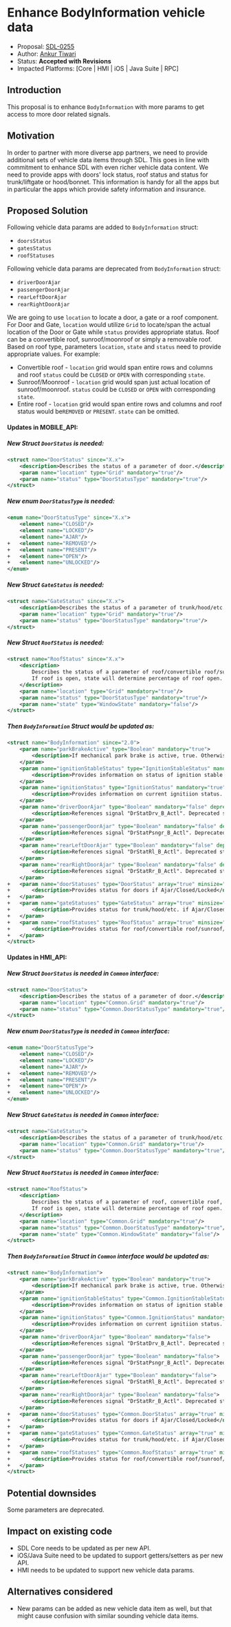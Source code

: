 # Enhance BodyInformation vehicle data

* Proposal: [SDL-0255](0255-Enhance-BodyInformation-vehicle-data.md)
* Author: [Ankur Tiwari](https://github.com/atiwari9)
* Status: **Accepted with Revisions**
* Impacted Platforms: [Core | HMI | iOS | Java Suite | RPC]

## Introduction

This proposal is to enhance `BodyInformation` with more params to get access to more door related signals.

## Motivation

In order to partner with more diverse app partners, we need to provide additional sets of vehicle data items through SDL. This goes in line with commitment to enhance SDL with even richer vehicle data content. We need to provide apps with doors' lock status, roof status and status for trunk/liftgate or hood/bonnet. This information is handy for all the apps but in particular the apps which provide safety information and insurance.

## Proposed Solution 

Following vehicle data params are added to `BodyInformation` struct:
* `doorsStatus`
* `gatesStatus`
* `roofStatuses`

Following vehicle data params are deprecated from `BodyInformation` struct:
* `driverDoorAjar`
* `passengerDoorAjar`
* `rearLeftDoorAjar`
* `rearRightDoorAjar`

We are going to use `location` to locate a door, a gate or a roof component. For Door and Gate, `location` would utilize `Grid` to locate/span the actual location of the Door or Gate while `status` provides appropriate status. Roof can be a convertible roof, sunroof/moonroof or simply a removable roof. Based on roof type, parameters `location`, `state` and `status` need to provide appropriate values. For example:

* Convertible roof - `location` grid would span entire rows and columns and roof `status` could be `CLOSED` or `OPEN` with corresponding `state`. 
* Sunroof/Moonroof - `location` grid would span just actual location of sunroof/moonroof. `status` could be `CLOSED` or `OPEN` with corresponding `state`.
* Entire roof - `location` grid would span entire rows and columns and roof status would be`REMOVED` or `PRESENT`. `state` can be omitted.

#### Updates in MOBILE_API:

##### New Struct `DoorStatus` is needed:
```xml
<struct name="DoorStatus" since="X.x">
	<description>Describes the status of a parameter of door.</description>
	<param name="location" type="Grid" mandatory="true"/>
	<param name="status" type="DoorStatusType" mandatory="true"/>
</struct>
```
##### New enum `DoorStatusType` is needed:
```xml
<enum name="DoorStatusType" since="X.x">
	<element name="CLOSED"/>
	<element name="LOCKED"/>
	<element name="AJAR"/>
+	<element name="REMOVED"/>
+	<element name="PRESENT"/>
+	<element name="OPEN"/>
+	<element name="UNLOCKED"/>
</enum>
```

##### New Struct `GateStatus` is needed:
```xml
<struct name="GateStatus" since="X.x">
	<description>Describes the status of a parameter of trunk/hood/etc.</description>
	<param name="location" type="Grid" mandatory="true"/>
	<param name="status" type="DoorStatusType" mandatory="true"/>
</struct>
```

##### New Struct `RoofStatus` is needed:
```xml
<struct name="RoofStatus" since="X.x">
	<description>
		Describes the status of a parameter of roof/convertible roof/sunroof/moonroof etc.
		If roof is open, state will determine percentage of roof open.
	</description>
	<param name="location" type="Grid" mandatory="true"/>
	<param name="status" type="DoorStatusType" mandatory="true"/>
	<param name="state" type="WindowState" mandatory="false"/>
</struct>
```

##### Then `BodyInformation` Struct would be updated as:
```xml
<struct name="BodyInformation" since="2.0">
	<param name="parkBrakeActive" type="Boolean" mandatory="true">
		<description>If mechanical park brake is active, true. Otherwise false.</description>
	</param>
	<param name="ignitionStableStatus" type="IgnitionStableStatus" mandatory="true">
		<description>Provides information on status of ignition stable switch. See IgnitionStableStatus.</description>
	</param>
	<param name="ignitionStatus" type="IgnitionStatus" mandatory="true">
		<description>Provides information on current ignitiion status. See IgnitionStatus.</description>
	</param>
	<param name="driverDoorAjar" type="Boolean" mandatory="false" deprecated="true" since="X.x">
		<description>References signal "DrStatDrv_B_Actl". Deprecated starting with RPC Spec X.x.x.</description>
	</param>
	<param name="passengerDoorAjar" type="Boolean" mandatory="false" deprecated="true" since="X.x">
		<description>References signal "DrStatPsngr_B_Actl". Deprecated starting with RPC Spec X.x.x.</description>
	</param>
	<param name="rearLeftDoorAjar" type="Boolean" mandatory="false" deprecated="true" since="X.x">
		<description>References signal "DrStatRl_B_Actl". Deprecated starting with RPC Spec X.x.x.</description>
	</param>
	<param name="rearRightDoorAjar" type="Boolean" mandatory="false" deprecated="true" since="X.x">
		<description>References signal "DrStatRr_B_Actl". Deprecated starting with RPC Spec X.x.x.</description>
	</param>
+	<param name="doorStatuses" type="DoorStatus" array="true" minsize="0" maxsize="100" mandatory="false" since="X.x">
+		<description>Provides status for doors if Ajar/Closed/Locked</description>
+	</param>	
+	<param name="gateStatuses" type="GateStatus" array="true" minsize="0" maxsize="100" mandatory="false" since="X.x">
+		<description>Provides status for trunk/hood/etc. if Ajar/Closed/Locked</description>
+	</param>
+	<param name="roofStatuses" type="RoofStatus" array="true" minsize="0" maxsize="100" mandatory="false" since="X.x">
+		<description>Provides status for roof/convertible roof/sunroof/moonroof etc., if Closed/Open/Present/Removed etc.</description>
+	</param>
</struct>
```

#### Updates in HMI_API:


##### New Struct `DoorStatus` is needed in `Common` interface:
```xml
<struct name="DoorStatus">
	<description>Describes the status of a parameter of door.</description>
	<param name="location" type="Common.Grid" mandatory="true"/>
	<param name="status" type="Common.DoorStatusType" mandatory="true"/>
</struct>
```
##### New enum `DoorStatusType` is needed in `Common` interface:
```xml
<enum name="DoorStatusType">
	<element name="CLOSED"/>
	<element name="LOCKED"/>
	<element name="AJAR"/>
+	<element name="REMOVED"/>
+	<element name="PRESENT"/>
+	<element name="OPEN"/>
+	<element name="UNLOCKED"/>
</enum>
```

##### New Struct `GateStatus` is needed in `Common` interface:
```xml
<struct name="GateStatus">
	<description>Describes the status of a parameter of trunk/hood/etc.</description>
	<param name="location" type="Common.Grid" mandatory="true"/>
	<param name="status" type="Common.DoorStatusType" mandatory="true"/>
</struct>
```

##### New Struct `RoofStatus` is needed in `Common` interface:
```xml
<struct name="RoofStatus">
	<description>
		Describes the status of a parameter of roof, convertible roof, sunroof/moonroof etc.
		If roof is open, state will determine percentage of roof open.
	</description>
	<param name="location" type="Common.Grid" mandatory="true"/>
	<param name="status" type="Common.DoorStatusType" mandatory="true"/>
	<param name="state" type="Common.WindowState" mandatory="false"/>
</struct>
```

##### Then `BodyInformation` Struct in `Common` interface would be updated as:
```xml
<struct name="BodyInformation">
	<param name="parkBrakeActive" type="Boolean" mandatory="true">
		<description>If mechanical park brake is active, true. Otherwise false.</description>
	</param>
	<param name="ignitionStableStatus" type="Common.IgnitionStableStatus" mandatory="true">
		<description>Provides information on status of ignition stable switch. See IgnitionStableStatus.</description>
	</param>
	<param name="ignitionStatus" type="Common.IgnitionStatus" mandatory="true">
		<description>Provides information on current ignitiion status. See IgnitionStatus.</description>
	</param>
	<param name="driverDoorAjar" type="Boolean" mandatory="false">
		<description>References signal "DrStatDrv_B_Actl". Deprecated starting with RPC Spec X.x.x.</description>
	</param>
	<param name="passengerDoorAjar" type="Boolean" mandatory="false">
		<description>References signal "DrStatPsngr_B_Actl". Deprecated starting with RPC Spec X.x.x.</description>
	</param>
	<param name="rearLeftDoorAjar" type="Boolean" mandatory="false">
		<description>References signal "DrStatRl_B_Actl". Deprecated starting with RPC Spec X.x.x.</description>
	</param>
	<param name="rearRightDoorAjar" type="Boolean" mandatory="false">
		<description>References signal "DrStatRr_B_Actl". Deprecated starting with RPC Spec X.x.x.</description>
	</param>
+	<param name="doorStatuses" type="Common.DoorStatus" array="true" minsize="0" maxsize="100" mandatory="false">
+		<description>Provides status for doors if Ajar/Closed/Locked</description>
+	</param>	
+	<param name="gateStatuses" type="Common.GateStatus" array="true" minsize="0" maxsize="100" mandatory="false">
+		<description>Provides status for trunk/hood/etc. if Ajar/Closed/Locked</description>
+	</param>
+	<param name="roofStatuses" type="Common.RoofStatus" array="true" minsize="0" maxsize="100" mandatory="false">
+		<description>Provides status for roof/convertible roof/sunroof/moonroof etc., if Closed/Open/Present/Removed etc.</description>
+	</param>
</struct>
```

## Potential downsides

Some parameters are deprecated.

## Impact on existing code

* SDL Core needs to be updated as per new API.
* iOS/Java Suite need to be updated to support getters/setters as per new API.
* HMI needs to be updated to support new vehicle data params.

## Alternatives considered

* New params can be added as new vehicle data item as well, but that might cause confusion with similar sounding vehicle data items.
